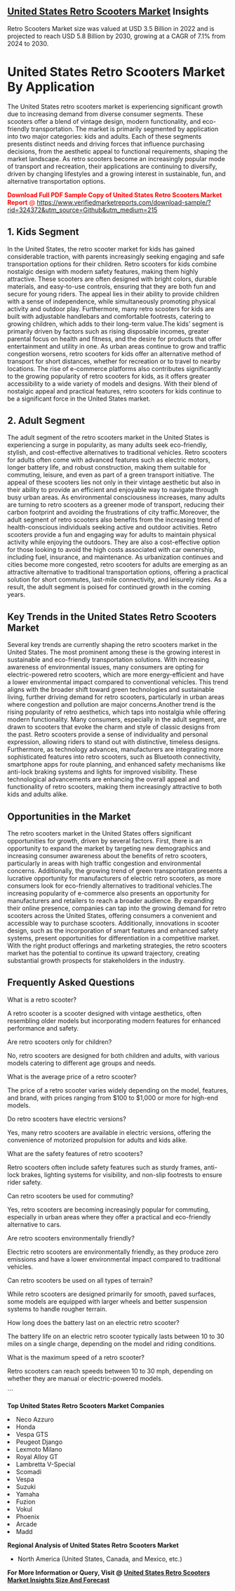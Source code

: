 <h2><a href="https://www.verifiedmarketreports.com/download-sample/?rid=324372&amp;utm_source=Github&amp;utm_medium=215" target="_blank">United States Retro Scooters Market</a> Insights</h2><p>Retro Scooters Market size was valued at USD 3.5 Billion in 2022 and is projected to reach USD 5.8 Billion by 2030, growing at a CAGR of 7.1% from 2024 to 2030.</p><p><h1>United States Retro Scooters Market By Application</h1><p>The United States retro scooters market is experiencing significant growth due to increasing demand from diverse consumer segments. These scooters offer a blend of vintage design, modern functionality, and eco-friendly transportation. The market is primarily segmented by application into two major categories: kids and adults. Each of these segments presents distinct needs and driving forces that influence purchasing decisions, from the aesthetic appeal to functional requirements, shaping the market landscape. As retro scooters become an increasingly popular mode of transport and recreation, their applications are continuing to diversify, driven by changing lifestyles and a growing interest in sustainable, fun, and alternative transportation options. <p><span class=""><span style="color: #ff0000;"><strong>Download Full PDF Sample Copy of United States Retro Scooters Market Report</strong> @ </span><a href="https://www.verifiedmarketreports.com/download-sample/?rid=324372&amp;utm_source=Github&amp;utm_medium=215" target="_blank">https://www.verifiedmarketreports.com/download-sample/?rid=324372&amp;utm_source=Github&amp;utm_medium=215</a></span></p></p><h2>1. Kids Segment</h2><p>In the United States, the retro scooter market for kids has gained considerable traction, with parents increasingly seeking engaging and safe transportation options for their children. Retro scooters for kids combine nostalgic design with modern safety features, making them highly attractive. These scooters are often designed with bright colors, durable materials, and easy-to-use controls, ensuring that they are both fun and secure for young riders. The appeal lies in their ability to provide children with a sense of independence, while simultaneously promoting physical activity and outdoor play. Furthermore, many retro scooters for kids are built with adjustable handlebars and comfortable footrests, catering to growing children, which adds to their long-term value.The kids’ segment is primarily driven by factors such as rising disposable incomes, greater parental focus on health and fitness, and the desire for products that offer entertainment and utility in one. As urban areas continue to grow and traffic congestion worsens, retro scooters for kids offer an alternative method of transport for short distances, whether for recreation or to travel to nearby locations. The rise of e-commerce platforms also contributes significantly to the growing popularity of retro scooters for kids, as it offers greater accessibility to a wide variety of models and designs. With their blend of nostalgic appeal and practical features, retro scooters for kids continue to be a significant force in the United States market.<h2>2. Adult Segment</h2><p>The adult segment of the retro scooters market in the United States is experiencing a surge in popularity, as many adults seek eco-friendly, stylish, and cost-effective alternatives to traditional vehicles. Retro scooters for adults often come with advanced features such as electric motors, longer battery life, and robust construction, making them suitable for commuting, leisure, and even as part of a green transport initiative. The appeal of these scooters lies not only in their vintage aesthetic but also in their ability to provide an efficient and enjoyable way to navigate through busy urban areas. As environmental consciousness increases, many adults are turning to retro scooters as a greener mode of transport, reducing their carbon footprint and avoiding the frustrations of city traffic.Moreover, the adult segment of retro scooters also benefits from the increasing trend of health-conscious individuals seeking active and outdoor activities. Retro scooters provide a fun and engaging way for adults to maintain physical activity while enjoying the outdoors. They are also a cost-effective option for those looking to avoid the high costs associated with car ownership, including fuel, insurance, and maintenance. As urbanization continues and cities become more congested, retro scooters for adults are emerging as an attractive alternative to traditional transportation options, offering a practical solution for short commutes, last-mile connectivity, and leisurely rides. As a result, the adult segment is poised for continued growth in the coming years.<h2>Key Trends in the United States Retro Scooters Market</h2><p>Several key trends are currently shaping the retro scooters market in the United States. The most prominent among these is the growing interest in sustainable and eco-friendly transportation solutions. With increasing awareness of environmental issues, many consumers are opting for electric-powered retro scooters, which are more energy-efficient and have a lower environmental impact compared to conventional vehicles. This trend aligns with the broader shift toward green technologies and sustainable living, further driving demand for retro scooters, particularly in urban areas where congestion and pollution are major concerns.Another trend is the rising popularity of retro aesthetics, which taps into nostalgia while offering modern functionality. Many consumers, especially in the adult segment, are drawn to scooters that evoke the charm and style of classic designs from the past. Retro scooters provide a sense of individuality and personal expression, allowing riders to stand out with distinctive, timeless designs. Furthermore, as technology advances, manufacturers are integrating more sophisticated features into retro scooters, such as Bluetooth connectivity, smartphone apps for route planning, and enhanced safety mechanisms like anti-lock braking systems and lights for improved visibility. These technological advancements are enhancing the overall appeal and functionality of retro scooters, making them increasingly attractive to both kids and adults alike.<h2>Opportunities in the Market</h2><p>The retro scooters market in the United States offers significant opportunities for growth, driven by several factors. First, there is an opportunity to expand the market by targeting new demographics and increasing consumer awareness about the benefits of retro scooters, particularly in areas with high traffic congestion and environmental concerns. Additionally, the growing trend of green transportation presents a lucrative opportunity for manufacturers of electric retro scooters, as more consumers look for eco-friendly alternatives to traditional vehicles.The increasing popularity of e-commerce also presents an opportunity for manufacturers and retailers to reach a broader audience. By expanding their online presence, companies can tap into the growing demand for retro scooters across the United States, offering consumers a convenient and accessible way to purchase scooters. Additionally, innovations in scooter design, such as the incorporation of smart features and enhanced safety systems, present opportunities for differentiation in a competitive market. With the right product offerings and marketing strategies, the retro scooters market has the potential to continue its upward trajectory, creating substantial growth prospects for stakeholders in the industry.<h2>Frequently Asked Questions</h2><p>What is a retro scooter? </p><p>A retro scooter is a scooter designed with vintage aesthetics, often resembling older models but incorporating modern features for enhanced performance and safety.</p><p>Are retro scooters only for children? </p><p>No, retro scooters are designed for both children and adults, with various models catering to different age groups and needs.</p><p>What is the average price of a retro scooter? </p><p>The price of a retro scooter varies widely depending on the model, features, and brand, with prices ranging from $100 to $1,000 or more for high-end models.</p><p>Do retro scooters have electric versions? </p><p>Yes, many retro scooters are available in electric versions, offering the convenience of motorized propulsion for adults and kids alike.</p><p>What are the safety features of retro scooters? </p><p>Retro scooters often include safety features such as sturdy frames, anti-lock brakes, lighting systems for visibility, and non-slip footrests to ensure rider safety.</p><p>Can retro scooters be used for commuting? </p><p>Yes, retro scooters are becoming increasingly popular for commuting, especially in urban areas where they offer a practical and eco-friendly alternative to cars.</p><p>Are retro scooters environmentally friendly? </p><p>Electric retro scooters are environmentally friendly, as they produce zero emissions and have a lower environmental impact compared to traditional vehicles.</p><p>Can retro scooters be used on all types of terrain? </p><p>While retro scooters are designed primarily for smooth, paved surfaces, some models are equipped with larger wheels and better suspension systems to handle rougher terrain.</p><p>How long does the battery last on an electric retro scooter? </p><p>The battery life on an electric retro scooter typically lasts between 10 to 30 miles on a single charge, depending on the model and riding conditions.</p><p>What is the maximum speed of a retro scooter? </p><p>Retro scooters can reach speeds between 10 to 30 mph, depending on whether they are manual or electric-powered models.</p>```</p><p><strong>Top United States Retro Scooters Market Companies</strong></p><div data-test-id=""><p><li>Neco Azzuro</li><li> Honda</li><li> Vespa GTS</li><li> Peugeot Django</li><li> Lexmoto Milano</li><li> Royal Alloy GT</li><li> Lambretta V-Special</li><li> Scomadi</li><li> Vespa</li><li> Suzuki</li><li> Yamaha</li><li> Fuzion</li><li> Vokul</li><li> Phoenix</li><li> Arcade</li><li> Madd</li></p><div><strong>Regional Analysis of&nbsp;United States Retro Scooters Market</strong></div><ul><li dir="ltr"><p dir="ltr">North America&nbsp;(United States, Canada, and Mexico, etc.)</p></li></ul><p><strong>For More Information or Query, Visit @&nbsp;</strong><strong><a href="https://www.verifiedmarketreports.com/product/retro-scooters-market/?utm_source=Github&amp;utm_medium=215" target="_blank">United States Retro Scooters Market Insights Size And Forecast</a></strong></p></div>
